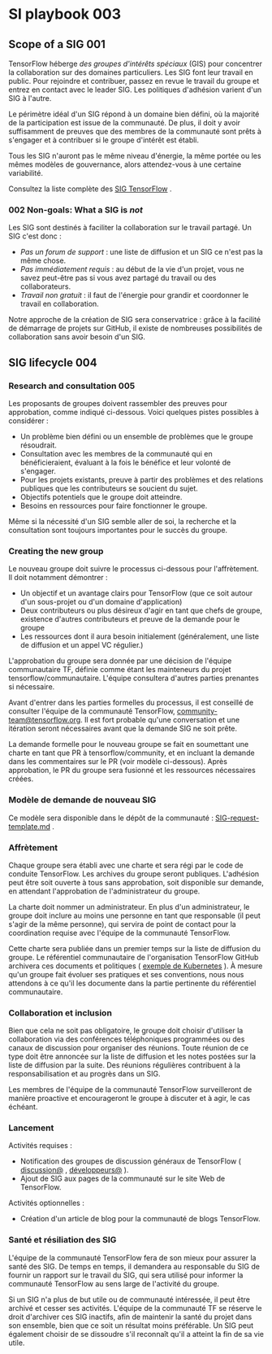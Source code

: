 # SI playbook 003

## Scope of a SIG 001

TensorFlow héberge *des groupes d'intérêts spéciaux* (GIS) pour concentrer la collaboration sur des domaines particuliers. Les SIG font leur travail en public. Pour rejoindre et contribuer, passez en revue le travail du groupe et entrez en contact avec le leader SIG. Les politiques d'adhésion varient d'un SIG à l'autre.

Le périmètre idéal d'un SIG répond à un domaine bien défini, où la majorité de la participation est issue de la communauté. De plus, il doit y avoir suffisamment de preuves que des membres de la communauté sont prêts à s'engager et à contribuer si le groupe d'intérêt est établi.

Tous les SIG n'auront pas le même niveau d'énergie, la même portée ou les mêmes modèles de gouvernance, alors attendez-vous à une certaine variabilité.

Consultez la liste complète des [SIG TensorFlow](https://github.com/tensorflow/community/tree/master/sigs) .

### 002 Non-goals: What a SIG is *not*

Les SIG sont destinés à faciliter la collaboration sur le travail partagé. Un SIG c'est donc :

- *Pas un forum de support* : une liste de diffusion et un SIG ce n'est pas la même chose.
- *Pas immédiatement requis* : au début de la vie d'un projet, vous ne savez peut-être pas si vous avez partagé du travail ou des collaborateurs.
- *Travail non gratuit* : il faut de l'énergie pour grandir et coordonner le travail en collaboration.

Notre approche de la création de SIG sera conservatrice : grâce à la facilité de démarrage de projets sur GitHub, il existe de nombreuses possibilités de collaboration sans avoir besoin d'un SIG.

## SIG lifecycle 004

### Research and consultation 005

Les proposants de groupes doivent rassembler des preuves pour approbation, comme indiqué ci-dessous. Voici quelques pistes possibles à considérer :

- Un problème bien défini ou un ensemble de problèmes que le groupe résoudrait.
- Consultation avec les membres de la communauté qui en bénéficieraient, évaluant à la fois le bénéfice et leur volonté de s'engager.
- Pour les projets existants, preuve à partir des problèmes et des relations publiques que les contributeurs se soucient du sujet.
- Objectifs potentiels que le groupe doit atteindre.
- Besoins en ressources pour faire fonctionner le groupe.

Même si la nécessité d'un SIG semble aller de soi, la recherche et la consultation sont toujours importantes pour le succès du groupe.

### Creating the new group

Le nouveau groupe doit suivre le processus ci-dessous pour l'affrètement. Il doit notamment démontrer :

- Un objectif et un avantage clairs pour TensorFlow (que ce soit autour d'un sous-projet ou d'un domaine d'application)
- Deux contributeurs ou plus désireux d'agir en tant que chefs de groupe, existence d'autres contributeurs et preuve de la demande pour le groupe
- Les ressources dont il aura besoin initialement (généralement, une liste de diffusion et un appel VC régulier.)

L'approbation du groupe sera donnée par une décision de l'équipe communautaire TF, définie comme étant les mainteneurs du projet tensorflow/communautaire. L'équipe consultera d'autres parties prenantes si nécessaire.

Avant d'entrer dans les parties formelles du processus, il est conseillé de consulter l'équipe de la communauté TensorFlow, community-team@tensorflow.org. Il est fort probable qu'une conversation et une itération seront nécessaires avant que la demande SIG ne soit prête.

La demande formelle pour le nouveau groupe se fait en soumettant une charte en tant que PR à tensorflow/community, et en incluant la demande dans les commentaires sur le PR (voir modèle ci-dessous). Après approbation, le PR du groupe sera fusionné et les ressources nécessaires créées.

### Modèle de demande de nouveau SIG

Ce modèle sera disponible dans le dépôt de la communauté : [SIG-request-template.md](https://github.com/tensorflow/community/blob/master/governance/SIG-request-template.md) .

### Affrètement

Chaque groupe sera établi avec une charte et sera régi par le code de conduite TensorFlow. Les archives du groupe seront publiques. L'adhésion peut être soit ouverte à tous sans approbation, soit disponible sur demande, en attendant l'approbation de l'administrateur du groupe.

La charte doit nommer un administrateur. En plus d'un administrateur, le groupe doit inclure au moins une personne en tant que responsable (il peut s'agir de la même personne), qui servira de point de contact pour la coordination requise avec l'équipe de la communauté TensorFlow.

Cette charte sera publiée dans un premier temps sur la liste de diffusion du groupe. Le référentiel communautaire de l'organisation TensorFlow GitHub archivera ces documents et politiques ( [exemple de Kubernetes](https://github.com/kubernetes/community) ). À mesure qu'un groupe fait évoluer ses pratiques et ses conventions, nous nous attendons à ce qu'il les documente dans la partie pertinente du référentiel communautaire.

### Collaboration et inclusion

Bien que cela ne soit pas obligatoire, le groupe doit choisir d'utiliser la collaboration via des conférences téléphoniques programmées ou des canaux de discussion pour organiser des réunions. Toute réunion de ce type doit être annoncée sur la liste de diffusion et les notes postées sur la liste de diffusion par la suite. Des réunions régulières contribuent à la responsabilisation et au progrès dans un SIG.

Les membres de l'équipe de la communauté TensorFlow surveilleront de manière proactive et encourageront le groupe à discuter et à agir, le cas échéant.

### Lancement

Activités requises :

- Notification des groupes de discussion généraux de TensorFlow ( [discussion@](https://groups.google.com/a/tensorflow.org/forum/#!forum/discuss) , [développeurs@](https://groups.google.com/a/tensorflow.org/forum/#!forum/developers) ).
- Ajout de SIG aux pages de la communauté sur le site Web de TensorFlow.

Activités optionnelles :

- Création d'un article de blog pour la communauté de blogs TensorFlow.

### Santé et résiliation des SIG

L'équipe de la communauté TensorFlow fera de son mieux pour assurer la santé des SIG. De temps en temps, il demandera au responsable du SIG de fournir un rapport sur le travail du SIG, qui sera utilisé pour informer la communauté TensorFlow au sens large de l'activité du groupe.

Si un SIG n'a plus de but utile ou de communauté intéressée, il peut être archivé et cesser ses activités. L'équipe de la communauté TF se réserve le droit d'archiver ces SIG inactifs, afin de maintenir la santé du projet dans son ensemble, bien que ce soit un résultat moins préférable. Un SIG peut également choisir de se dissoudre s'il reconnaît qu'il a atteint la fin de sa vie utile.
